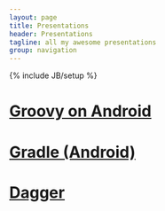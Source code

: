 ```yaml
---
layout: page
title: Presentations
header: Presentations
tagline: all my awesome presentations
group: navigation
---
```

{% include JB/setup %}

# [Groovy on Android](http://andrewreitz.com/getting-groovy-on-android/#/)

# [Gradle (Android)](http://andrewreitz.com/gradle-is-gr8/#/)

# [Dagger](http://andrewreitz.com/Dagger-Presentation/#/)
